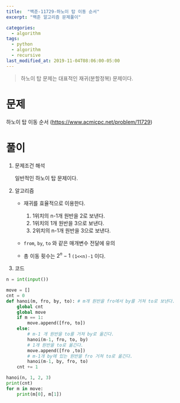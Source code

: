 ```yaml
---
title:  "백준-11729-하노이 탑 이동 순서"
excerpt: "백준 알고리즘 문제풀이"

categories:
  - algorithm
tags:
  - python
  - algorithm
  - recursive
last_modified_at: 2019-11-04T08:06:00-05:00
---
```

> 하노이 탑 문제는 대표적인 재귀(분할정복) 문제이다.

# 문제
하노이 탑 이동 순서 (https://www.acmicpc.net/problem/11729)

# 풀이

1. 문제조건 해석

    일반적인 하노이 탑 문제이다.


2. 알고리즘

    - 재귀를 효율적으로 이용한다.

       1. 1위치의 n-1개 원반을 2로 보낸다.
       2. 1위치의 1개 원반을 3으로 보낸다.
       3. 2위치의 n-1개 원반을 3으로 보낸다.

    - `from`, `by`, `to` 와 같은 매개변수 전달에 유의
    - 총 이동 횟수는 $2^n-1$ `(1<<n)-1` 이다. 



3. 코드

```python
n = int(input())

move = []
cnt = 0
def hanoi(m, fro, by, to): # m개 원반을 fro에서 by를 거쳐 to로 보낸다.
    global cnt
    global move
    if m == 1:
        move.append([fro, to])
    else:
        # m-1 개 원반을 to를 거쳐 by로 옮긴다.
        hanoi(m-1, fro, to, by)
        # 1개 원반을 to로 옮긴다.
        move.append([fro ,to])
        # m-1개 by에 있는 원반을 fro 거쳐 to로 옮긴다.
        hanoi(m-1, by, fro, to)
    cnt += 1

hanoi(n, 1, 2, 3)
print(cnt)
for m in move:
    print(m[0], m[1])
```